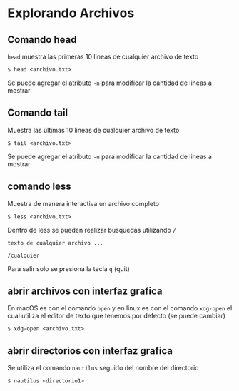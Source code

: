 # Explorando Archivos
## Comando head
`head` muestra las primeras 10 lineas de cualquier archivo de texto
```
$ head <archivo.txt>
```
Se puede agregar el atributo `-n` para modificar la cantidad de lineas a mostrar

## Comando tail
Muestra las últimas 10 lineas de cualquier archivo de texto
```
$ tail <archivo.txt>
```
Se puede agregar el atributo `-n` para modificar la cantidad de lineas a mostrar

## comando less
Muestra de manera interactiva un archivo completo
```
$ less <archivo.txt>
```
Dentro de less se pueden realizar busquedas utilizando `/`
```
texto de cualquier archivo ...

/cualquier
```
Para salir solo se presiona la tecla `q` (quit)

## abrir archivos con interfaz grafica
En macOS es con el comando `open` y en linux es con el comando `xdg-open` el cual utiliza el editor de texto que tenemos por defecto (se puede cambiar)
```
$ xdg-open <archivo.txt>
```
## abrir directorios con interfaz grafica
Se utiliza el comando `nautilus` seguido del nombre del directorio
```
$ nautilus <directorio1>
```